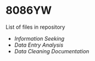 # 8086YW
List of files in repository
* _Information Seeking_  
* _Data Entry Analysis_  
* _Data Cleaning Documentation_
